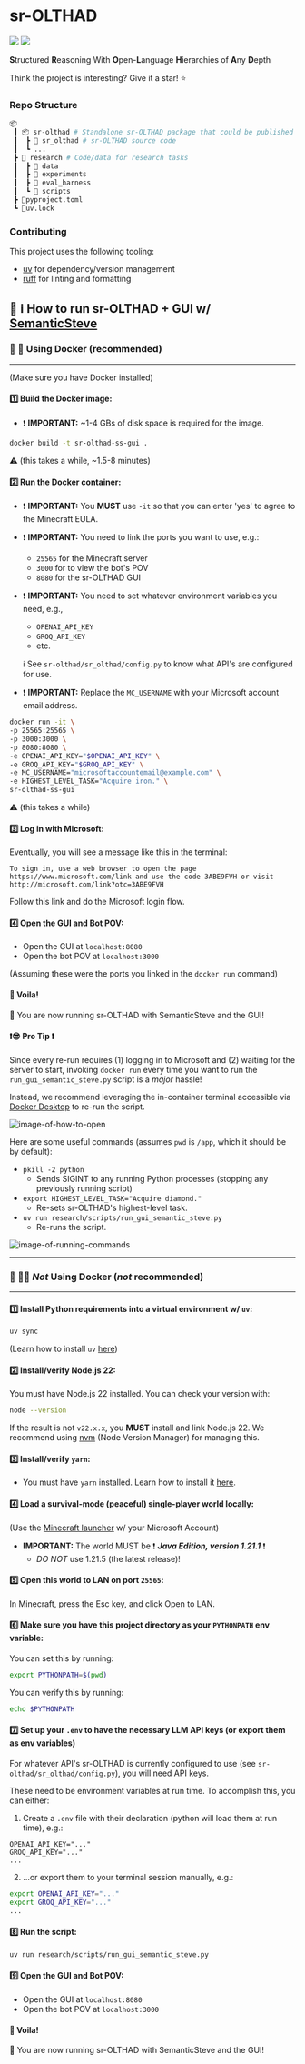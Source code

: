 # sr-OLTHAD

<div align="left">
	<img src="https://img.shields.io/badge/status-under%20development-orange"/></a>
    <a href="https://github.com/psf/black"><img src="https://img.shields.io/badge/code_style-black-000000.svg"/></a>
</div>

**S**tructured **R**easoning With **O**pen-**L**anguage **H**ierarchies of **A**ny **D**epth

Think the project is interesting? Give it a star! ⭐

### Repo Structure

```python
📦
 ┃ 📦 sr-olthad # Standalone sr-OLTHAD package that could be published to PyPI
 ┃  ┣ 📂 sr_olthad # sr-OLTHAD source code
 ┃  ┗ ...
 ┣ 📂 research # Code/data for research tasks
 ┃  ┣ 📂 data
 ┃  ┣ 📂 experiments
 ┃  ┣ 📂 eval_harness
 ┃  ┗ 📂 scripts
 ┣ 📜pyproject.toml
 ┗ 📜uv.lock
```

### Contributing

This project uses the following tooling:

- [uv](https://docs.astral.sh/uv/) for dependency/version management
- [ruff](https://docs.astral.sh/ruff/) for linting and formatting

## 📒 ℹ️ How to run sr-OLTHAD + GUI w/ [SemanticSteve](https://github.com/sonnygeorge/semantic-steve)

### 📒 🐋 Using Docker (recommended)

---

(Make sure you have Docker installed)

#### 1️⃣ Build the Docker image:

- ❗ **IMPORTANT:** ~1-4 GBs of disk space is required for the image.

```bash
docker build -t sr-olthad-ss-gui .
```

⚠️ (this takes a while, ~1.5-8 minutes)

#### 2️⃣ Run the Docker container:

- ❗ **IMPORTANT:** You **MUST** use `-it` so that you can enter 'yes' to agree to the Minecraft EULA.
- ❗ **IMPORTANT:** You need to link the ports you want to use, e.g.:
  - `25565` for the Minecraft server
  - `3000` for to view the bot's POV
  - `8080` for the sr-OLTHAD GUI
- ❗ **IMPORTANT:** You need to set whatever environment variables you need, e.g.,
  - `OPENAI_API_KEY`
  - `GROQ_API_KEY`
  - etc.

  ℹ️ See `sr-olthad/sr_olthad/config.py` to know what API's are configured for use.
- ❗ **IMPORTANT:** Replace the `MC_USERNAME` with your Microsoft account email address.

```bash
docker run -it \
-p 25565:25565 \
-p 3000:3000 \
-p 8080:8080 \
-e OPENAI_API_KEY="$OPENAI_API_KEY" \
-e GROQ_API_KEY="$GROQ_API_KEY" \
-e MC_USERNAME="microsoftaccountemail@example.com" \
-e HIGHEST_LEVEL_TASK="Acquire iron." \
sr-olthad-ss-gui
```

⚠️ (this takes a while)

#### 3️⃣ Log in with Microsoft:

Eventually, you will see a message like this in the terminal:

```text
To sign in, use a web browser to open the page https://www.microsoft.com/link and use the code 3ABE9FVH or visit http://microsoft.com/link?otc=3ABE9FVH
```

Follow this link and do the Microsoft login flow.

#### 4️⃣ Open the GUI and Bot POV:

- Open the GUI at `localhost:8080`
- Open the bot POV at `localhost:3000`

(Assuming these were the ports you linked in the `docker run` command)

#### 🏁 Voila!

🥳 You are now running sr-OLTHAD with SemanticSteve and the GUI!

#### ❗😎 Pro Tip ❗

Since every re-run requires (1) logging in to Microsoft and (2) waiting for the server to start, invoking `docker run` every time you want to run the `run_gui_semantic_steve.py` script is a _major_ hassle!

Instead, we recommend leveraging the in-container terminal accessible via [Docker Desktop](https://www.docker.com/products/docker-desktop/) to re-run the script.

![image-of-how-to-open](https://i.imgur.com/4lMADEk.png)

Here are some useful commands (assumes `pwd` is `/app`, which it should be by default):
- `pkill -2 python`
  - Sends SIGINT to any running Python processes (stopping any previously running script)
- `export HIGHEST_LEVEL_TASK="Acquire diamond."`
  - Re-sets sr-OLTHAD's highest-level task.
- `uv run research/scripts/run_gui_semantic_steve.py`
  - Re-runs the script.

![image-of-running-commands](https://i.imgur.com/CesE0vR.png)


---

### 📒 🚫🐋 **_Not_** Using Docker (_not_ recommended)

---

#### 1️⃣ Install Python requirements into a virtual environment w/ `uv`:

```bash
uv sync
```

(Learn how to install `uv` [here](https://docs.astral.sh/uv/#installation))

#### 2️⃣ Install/verify Node.js 22:

You must have Node.js 22 installed. You can check your version with:

```bash
node --version
```

If the result is not `v22.x.x`, you **MUST** install and link Node.js 22. We recommend using [nvm](https://github.com/nvm-sh/nvm) (Node Version Manager) for managing this.

#### 3️⃣ Install/verify `yarn`:

- You must have `yarn` installed. Learn how to install it [here](https://classic.yarnpkg.com/docs/install/).

#### 4️⃣ Load a survival-mode (peaceful) single-player world locally:

(Use the [Minecraft launcher](https://www.minecraft.net/en-us/download?tabs=%7B%22MCEXP_TabsB%22%3A0%7D) w/ your Microsoft Account)

- **IMPORTANT:** The world MUST be ❗ **_Java Edition, version 1.21.1_** ❗
    - _DO NOT_ use 1.21.5 (the latest release)!

#### 5️⃣ Open this world to LAN on port `25565`:

In Minecraft, press the Esc key, and click Open to LAN.

#### 6️⃣ Make sure you have this project directory as your `PYTHONPATH` env variable:

You can set this by running:

```bash
export PYTHONPATH=$(pwd)
```

You can verify this by running:

```bash
echo $PYTHONPATH
```

#### 7️⃣ Set up your `.env` to have the necessary LLM API keys (or export them as env variables)

For whatever API's sr-OLTHAD is currently configured to use (see `sr-olthad/sr_olthad/config.py`), you will need API keys.

These need to be environment variables at run time. To accomplish this, you can either:
1. Create a `.env` file with their declaration (python will load them at run time), e.g.:

```
OPENAI_API_KEY="..."
GROQ_API_KEY="..."
...
```
2. ...or export them to your terminal session manually, e.g.:

```bash
export OPENAI_API_KEY="..."
export GROQ_API_KEY="..."
...
```

#### 8️⃣ Run the script:

```bash
uv run research/scripts/run_gui_semantic_steve.py
```

#### 9️⃣ Open the GUI and Bot POV:

- Open the GUI at `localhost:8080`
- Open the bot POV at `localhost:3000`

#### 🏁 Voila!

🥳 You are now running sr-OLTHAD with SemanticSteve and the GUI!
